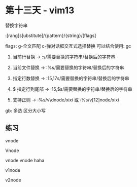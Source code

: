 # 第十三天 - vim13

替换字符串

:[rang]s[ubstitute]/{pattern}/{string}/[flags]

flags: g-全文匹配 c-弹对话框交互式选择替换  可以结合使用: gc

1. 当前行替换 -> :s/需要替换的字符串/替换后的字符串

2. 当前文件替换 -> :%s/需要替换的字符串/替换后的字符串

3. 指定行数替换 -> :15,17s/需要替换的字符串/替换后的字符串

4. $  指定行到尾部 -> :15,$s/需要替换的字符串/替换后的字符串
  
5. 支持正则 -> :%s/v\dnode/xixi  或  :%s/v[12]node/xixi

gb: 多选  区分大小写

## 练习

vnode

Vnode 

vnode vnode haha

v1node

v2node